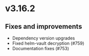 # v3.16.2

## Fixes and improvements

- Dependency version upgrades
- Fixed helm-vault decryption (#759)
- Documentation fixes (#753)
